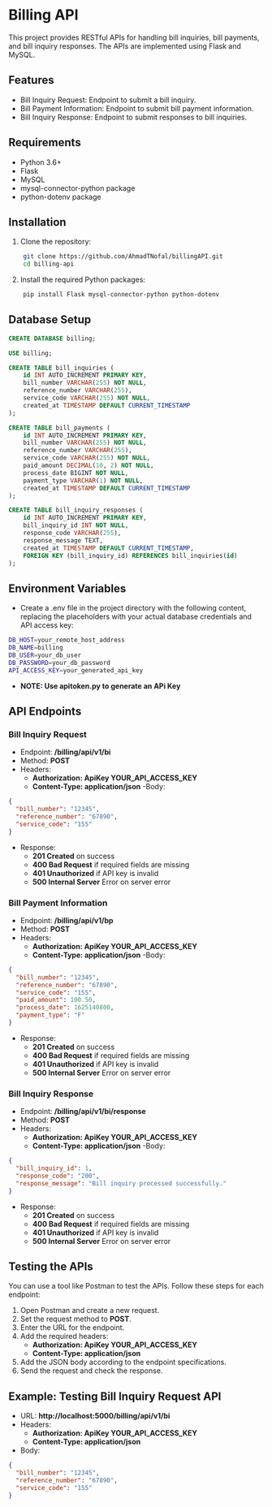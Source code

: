 # Billing API
This project provides RESTful APIs for handling bill inquiries, bill payments, and bill inquiry responses. The APIs are implemented using Flask and MySQL.

## Features
- Bill Inquiry Request: Endpoint to submit a bill inquiry.
- Bill Payment Information: Endpoint to submit bill payment information.
- Bill Inquiry Response: Endpoint to submit responses to bill inquiries.

## Requirements
- Python 3.6+
- Flask
- MySQL
- mysql-connector-python package
- python-dotenv package

## Installation

1. Clone the repository:
~~~bash
    git clone https://github.com/AhmadTNofal/billingAPI.git
    cd billing-api
~~~

2. Install the required Python packages:
~~~bash
    pip install Flask mysql-connector-python python-dotenv
~~~

## Database Setup

~~~sql
CREATE DATABASE billing;

USE billing;

CREATE TABLE bill_inquiries (
    id INT AUTO_INCREMENT PRIMARY KEY,
    bill_number VARCHAR(255) NOT NULL,
    reference_number VARCHAR(255),
    service_code VARCHAR(255) NOT NULL,
    created_at TIMESTAMP DEFAULT CURRENT_TIMESTAMP
);

CREATE TABLE bill_payments (
    id INT AUTO_INCREMENT PRIMARY KEY,
    bill_number VARCHAR(255) NOT NULL,
    reference_number VARCHAR(255),
    service_code VARCHAR(255) NOT NULL,
    paid_amount DECIMAL(10, 2) NOT NULL,
    process_date BIGINT NOT NULL,
    payment_type VARCHAR(1) NOT NULL,
    created_at TIMESTAMP DEFAULT CURRENT_TIMESTAMP
);

CREATE TABLE bill_inquiry_responses (
    id INT AUTO_INCREMENT PRIMARY KEY,
    bill_inquiry_id INT NOT NULL,
    response_code VARCHAR(255),
    response_message TEXT,
    created_at TIMESTAMP DEFAULT CURRENT_TIMESTAMP,
    FOREIGN KEY (bill_inquiry_id) REFERENCES bill_inquiries(id)
);

~~~

## Environment Variables
- Create a .env file in the project directory with the following content, replacing the placeholders with your actual database credentials and API access key:
~~~bash
DB_HOST=your_remote_host_address
DB_NAME=billing
DB_USER=your_db_user
DB_PASSWORD=your_db_password
API_ACCESS_KEY=your_generated_api_key
~~~
- **NOTE: Use apitoken.py to generate an APi Key**

## API Endpoints
### Bill Inquiry Request
- Endpoint: **/billing/api/v1/bi**
- Method: **POST**
- Headers:
    - **Authorization: ApiKey YOUR_API_ACCESS_KEY**
    - **Content-Type: application/json**
-Body:
~~~json
{
  "bill_number": "12345",
  "reference_number": "67890",
  "service_code": "155"
}
~~~

- Response:
    - **201 Created** on success
    - **400 Bad Request** if required fields are missing
    - **401 Unauthorized** if API key is invalid
    - **500 Internal Server** Error on server error

### Bill Payment Information
- Endpoint: **/billing/api/v1/bp**
- Method: **POST**
- Headers:
    - **Authorization: ApiKey YOUR_API_ACCESS_KEY**
    - **Content-Type: application/json**
-Body:
~~~json
{
  "bill_number": "12345",
  "reference_number": "67890",
  "service_code": "155",
  "paid_amount": 100.50,
  "process_date": 1625140800,
  "payment_type": "F"
}
~~~

- Response:
    - **201 Created** on success
    - **400 Bad Request** if required fields are missing
    - **401 Unauthorized** if API key is invalid
    - **500 Internal Server** Error on server error

### Bill Inquiry Response
- Endpoint: **/billing/api/v1/bi/response**
- Method: **POST**
- Headers:
    - **Authorization: ApiKey YOUR_API_ACCESS_KEY**
    - **Content-Type: application/json**
-Body:
~~~json
{
  "bill_inquiry_id": 1,
  "response_code": "200",
  "response_message": "Bill inquiry processed successfully."
}
~~~

- Response:
    - **201 Created** on success
    - **400 Bad Request** if required fields are missing
    - **401 Unauthorized** if API key is invalid
    - **500 Internal Server** Error on server error

## Testing the APIs

You can use a tool like Postman to test the APIs. Follow these steps for each endpoint:
1. Open Postman and create a new request.
2. Set the request method to **POST**.
3. Enter the URL for the endpoint.
4. Add the required headers:
    - **Authorization: ApiKey YOUR_API_ACCESS_KEY**
    - **Content-Type: application/json**
5. Add the JSON body according to the endpoint specifications.
6. Send the request and check the response.

## Example: Testing Bill Inquiry Request API
- URL: **http://localhost:5000/billing/api/v1/bi**
- Headers:
    - **Authorization: ApiKey YOUR_API_ACCESS_KEY**
    - **Content-Type: application/json**
- Body:
~~~json
{
  "bill_number": "12345",
  "reference_number": "67890",
  "service_code": "155"
}
~~~